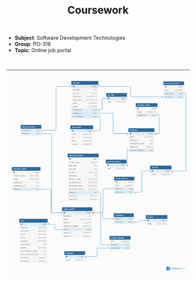<h1 align="center">Coursework</h1>

<br>

- **Subject**: Software Development Technologies  
- **Group**: PO-316  
- **Topic**: Online job portal


<br>

<hr>


<img align="center" alt="logic model" src="resources/logic_model.png">